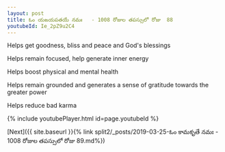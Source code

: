 ```yaml
---
layout: post
title: ఓం యఙయపతయే నమః   - 1008 రోజుల తపస్సులో రోజు  88
youtubeId: Ie_2pZ9u2C4
---
```

 
 
Helps get goodness, bliss and peace and God's blessings
 
Helps remain focused, help generate inner energy 
 
Helps boost physical and mental health 
 
Helps remain grounded and generates a sense of gratitude towards the greater power 
 
Helps reduce bad karma
 
 
 
 


{% include youtubePlayer.html id=page.youtubeId %}
 
[Next]({{ site.baseurl }}{% link  split2/_posts/2019-03-25-ఓం కామకృతే నమః   - 1008 రోజుల తపస్సులో రోజు  89.md%})
 
